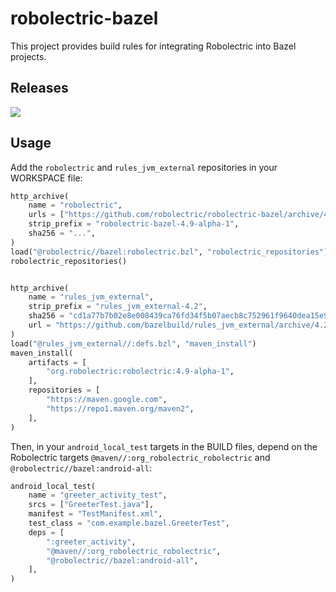 # robolectric-bazel

This project provides build rules for integrating Robolectric into Bazel
projects.

##  Releases

<a href="https://github.com/robolectric/robolectric-bazel/releases/latest"><img src="https://img.shields.io/github/v/release/robolectric/robolectric-bazel?display_name=tag&label=Latest%20Stable%20Release"/></a>
<br/>

## Usage

Add the `robolectric` and `rules_jvm_external` repositories in your WORKSPACE file:

```python
http_archive(
    name = "robolectric",
    urls = ["https://github.com/robolectric/robolectric-bazel/archive/4.9-alpha-1.tar.gz"],
    strip_prefix = "robolectric-bazel-4.9-alpha-1",
    sha256 = "...",
)
load("@robolectric//bazel:robolectric.bzl", "robolectric_repositories")
robolectric_repositories()


http_archive(
    name = "rules_jvm_external",
    strip_prefix = "rules_jvm_external-4.2",
    sha256 = "cd1a77b7b02e8e008439ca76fd34f5b07aecb8c752961f9640dea15e9e5ba1ca",
    url = "https://github.com/bazelbuild/rules_jvm_external/archive/4.2.zip",
)
load("@rules_jvm_external//:defs.bzl", "maven_install")
maven_install(
    artifacts = [
        "org.robolectric:robolectric:4.9-alpha-1",
    ],
    repositories = [
        "https://maven.google.com",
        "https://repo1.maven.org/maven2",
    ],
)
```

Then, in your `android_local_test` targets in the BUILD files, depend on the
Robolectric targets `@maven//:org_robolectric_robolectric` and
`@robolectric//bazel:android-all`:

```python
android_local_test(
    name = "greeter_activity_test",
    srcs = ["GreeterTest.java"],
    manifest = "TestManifest.xml",
    test_class = "com.example.bazel.GreeterTest",
    deps = [
        ":greeter_activity",
        "@maven//:org_robolectric_robolectric",
        "@robolectric//bazel:android-all",
    ],
)
```
